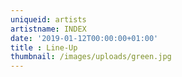 ```yaml
---
uniqueid: artists
artistname: INDEX
date: '2019-01-12T00:00:00+01:00'
title : Line-Up
thumbnail: /images/uploads/green.jpg
---
```

